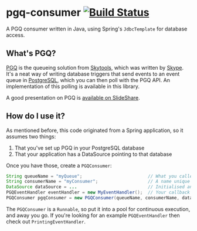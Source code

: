pgq-consumer [![Build Status](https://travis-ci.org/BrandwatchLtd/pgq-consumer.svg)](https://travis-ci.org/BrandwatchLtd/pgq-consumer)
============

A PGQ consumer written in Java, using Spring's ```JdbcTemplate``` for database access.

What's PGQ?
-----------

[PGQ](https://wiki.postgresql.org/wiki/PGQ_Tutorial) is the queueing solution from [Skytools](https://wiki.postgresql.org/wiki/Skytools), which was written by [Skype](http://www.skype.com/en/). It's a neat way of writing database triggers that send events to an event queue in [PostgreSQL](http://www.postgresql.org/), which you can then poll with the PGQ API. An implementation of this polling is available in this library. 

A good presentation on PGQ is [available on SlideShare](http://www.slideshare.net/adorepump/skytools-pgq-queues-and-applications).

How do I use it?
----------------

As mentioned before, this code originated from a Spring application, so it assumes two things:

1. That you've set up PGQ in your PostgreSQL database
2. That your application has a DataSource pointing to that database

Once you have those, create a ```PGQConsumer```:
  
  ```java
String queueName = "myQueue";                         // What you called your queue in pgq.create_queue()
String consumerName = "myConsumer";                   // A name unique to this application
DataSource dataSource = ...                           // Initialised and pointing at your database
PGQEventHandler eventHandler = new MyEventHandler();  // Your callback for each event
PGQConsumer pgqConsumer = new PGQConsumer(queueName, consumerName, dataSource, eventHandler);
```

The ```PGQConsumer``` is a ```Runnable```, so put it into a pool for continuous execution, and away you go. If you're looking for an example ```PGQEventHandler``` then check out ```PrintingEventHandler```.
